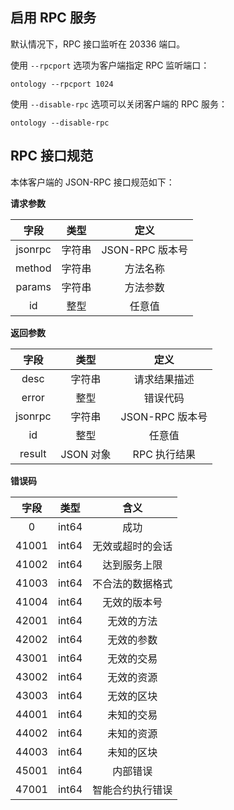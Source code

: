 
## 启用 RPC 服务

默认情况下，RPC 接口监听在 20336 端口。

使用 `--rpcport` 选项为客户端指定 RPC 监听端口：

```shell
ontology --rpcport 1024
```

使用 `--disable-rpc` 选项可以关闭客户端的 RPC 服务：

```shell
ontology --disable-rpc
```

## RPC 接口规范

本体客户端的 JSON-RPC 接口规范如下：

**请求参数**

|  字段   |  类型  |      定义       |
| :-----: | :----: | :-------------: |
| jsonrpc | 字符串 | JSON-RPC 版本号 |
| method  | 字符串 |    方法名称     |
| params  | 字符串 |    方法参数     |
|   id    |  整型  |     任意值      |

**返回参数**

|  字段   |   类型    |      定义       |
| :-----: | :-------: | :-------------: |
|  desc   |  字符串   |  请求结果描述   |
|  error  |   整型    |    错误代码     |
| jsonrpc |  字符串   | JSON-RPC 版本号 |
|   id    |   整型    |     任意值      |
| result  | JSON 对象 |  RPC 执行结果   |

**错误码**

| 字段  | 类型  |       含义       |
| :---: | :---: | :--------------: |
|   0   | int64 |       成功       |
| 41001 | int64 | 无效或超时的会话 |
| 41002 | int64 |   达到服务上限   |
| 41003 | int64 | 不合法的数据格式 |
| 41004 | int64 |   无效的版本号   |
| 42001 | int64 |    无效的方法    |
| 42002 | int64 |    无效的参数    |
| 43001 | int64 |    无效的交易    |
| 43002 | int64 |    无效的资源    |
| 43003 | int64 |    无效的区块    |
| 44001 | int64 |    未知的交易    |
| 44002 | int64 |    未知的资源    |
| 44003 | int64 |    未知的区块    |
| 45001 | int64 |     内部错误     |
| 47001 | int64 | 智能合约执行错误 |

